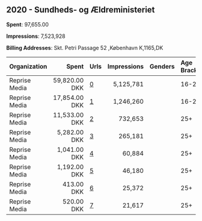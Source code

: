 ## 2020 - Sundheds- og Ældreministeriet 
**Spent**: 97,655.00

**Impressions**: 7,523,928

**Billing Addresses**: Skt. Petri Passage 52 ,København K,1165,DK

|Organization|Spent|Urls|Impressions|Genders|Age Brackets|Country Codes|
|:---|---:|:---|---:|:---|:---|:---|
|Reprise Media|59,820.00 DKK|[0](https://www.snap.com/political-ads/asset/5218e6cae5abce2e5c6dfa15912780ae00d546ba3a6b8becc73fc00c9dab9d0f?mediaType=jpg)|5,125,781||16-24|denmark|
|Reprise Media|17,854.00 DKK|[1](https://www.snap.com/political-ads/asset/5218e6cae5abce2e5c6dfa15912780ae00d546ba3a6b8becc73fc00c9dab9d0f?mediaType=jpg)|1,246,260||16-24|denmark|
|Reprise Media|11,533.00 DKK|[2](https://www.snap.com/political-ads/asset/072c3b7faba0f3043af4039731e344f653eb8b786ea87b722d8ea8f9f7be4a61?mediaType=jpg)|732,653||25+|denmark|
|Reprise Media|5,282.00 DKK|[3](https://www.snap.com/political-ads/asset/9abe818d060faa2f13c36134ae82283c7abc5b8daa6b71a2681c2ad40aba71f9?mediaType=jpg)|265,181||25+|denmark|
|Reprise Media|1,041.00 DKK|[4](https://www.snap.com/political-ads/asset/78cb99864b14891e7622d1d12fb4f4078ae52eeff38e3a65c1c313af0ae83d13?mediaType=jpg)|60,884||25+|denmark|
|Reprise Media|1,192.00 DKK|[5](https://www.snap.com/political-ads/asset/da2003548762a60099c2cdbde2b5f7cf2d2435ba33efa6d54ac91c962085e3a7?mediaType=jpg)|46,180||25+|denmark|
|Reprise Media|413.00 DKK|[6](https://www.snap.com/political-ads/asset/5218e6cae5abce2e5c6dfa15912780ae00d546ba3a6b8becc73fc00c9dab9d0f?mediaType=jpg)|25,372||25+|denmark|
|Reprise Media|520.00 DKK|[7](https://www.snap.com/political-ads/asset/5218e6cae5abce2e5c6dfa15912780ae00d546ba3a6b8becc73fc00c9dab9d0f?mediaType=jpg)|21,617||25+|denmark|
